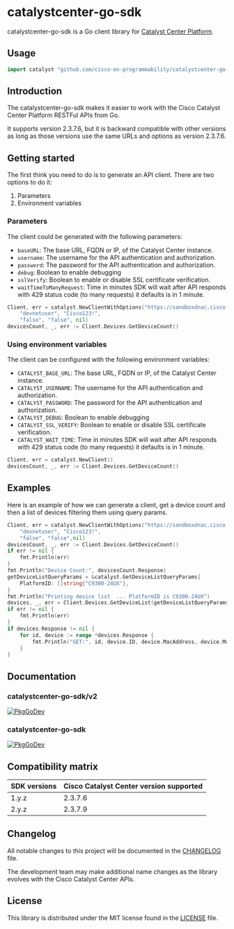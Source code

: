# catalystcenter-go-sdk

catalystcenter-go-sdk is a Go client library for [Catalyst Center Platform](https://developer.cisco.com/catalyst-center/).

## Usage

```go
import catalyst "github.com/cisco-en-programmability/catalystcenter-go-sdk/v3/sdk"
```

## Introduction

The catalystcenter-go-sdk makes it easier to work with the Cisco Catalyst Center Platform RESTFul APIs from Go.

It supports version 2.3.7.6, but it is backward compatible with other versions as long as those versions use the same URLs and options as version 2.3.7.6.

## Getting started

The first think you need to do is to generate an API client. There are two options to do it:

1. Parameters
2. Environment variables

### Parameters

The client could be generated with the following parameters:

- `baseURL`: The base URL, FQDN or IP, of the Catalyst Center instance.
- `username`: The username for the API authentication and authorization.
- `password`: The password for the API authentication and authorization.
- `debug`: Boolean to enable debugging
- `sslVerify`: Boolean to enable or disable SSL certificate verification.
- `waitTimeToManyRequest`: Time in minutes SDK will wait after API responds with 429 status code (to many requests) it defaults is in 1 minute.

```go
Client, err = catalyst.NewClientWithOptions("https://sandboxdnac.cisco.com",
    "devnetuser", "Cisco123!",
    "false", "false", nil)
devicesCount, _, err := Client.Devices.GetDeviceCount()
```

### Using environment variables

The client can be configured with the following environment variables:

- `CATALYST_BASE_URL`: The base URL, FQDN or IP, of the Catalyst Center instance.
- `CATALYST_USERNAME`: The username for the API authentication and authorization.
- `CATALYST_PASSWORD`: The password for the API authentication and authorization.
- `CATALYST_DEBUG`: Boolean to enable debugging
- `CATALYST_SSL_VERIFY`: Boolean to enable or disable SSL certificate verification.
- `CATALYST_WAIT_TIME`: Time in minutes SDK will wait after API responds with 429 status code (to many requests) it defaults is in 1 minute.

```go
Client, err = catalyst.NewClient()
devicesCount, _, err := Client.Devices.GetDeviceCount()
```

## Examples

Here is an example of how we can generate a client, get a device count and then a list of devices filtering them using query params.

```go
Client, err = catalyst.NewClientWithOptions("https://sandboxdnac.cisco.com",
    "devnetuser", "Cisco123!",
    "false", "false",nil)
devicesCount, _, err := Client.Devices.GetDeviceCount()
if err != nil {
    fmt.Println(err)
}
fmt.Println("Device Count:", devicesCount.Response)
getDeviceListQueryParams = &catalyst.GetDeviceListQueryParams{
    PlatformID: []string{"C9300-24UX"},
}
fmt.Println("Printing device list  ... PlatformID is C9300-24UX")
devices, _, err = Client.Devices.GetDeviceList(getDeviceListQueryParams)
if err != nil {
    fmt.Println(err)
}
if devices.Response != nil {
    for id, device := range *devices.Response {
        fmt.Println("GET:", id, device.ID, device.MacAddress, device.ManagementIPAddress, device.PlatformID)
    }
}
```

## Documentation

### catalystcenter-go-sdk/v2

[![PkgGoDev](https://pkg.go.dev/badge/github.com/)](https://pkg.go.dev/github.com/cisco-en-programmability/catalystcenter-go-sdk/v2)

### catalystcenter-go-sdk

[![PkgGoDev](https://pkg.go.dev/badge/github.com/)](https://pkg.go.dev/github.com/cisco-en-programmability/catalystcenter-go-sdk)

## Compatibility matrix

| SDK versions | Cisco Catalyst Center version supported |
| ------------ | --------------------------------------- |
| 1.y.z        | 2.3.7.6                                 |
| 2.y.z        | 2.3.7.9                                 |

## Changelog

All notable changes to this project will be documented in the [CHANGELOG](https://github.com/cisco-en-programmability/catalystcenter-go-sdk/blob/main/CHANGELOG.md) file.

The development team may make additional name changes as the library evolves with the Cisco Catalyst Center APIs.

## License

This library is distributed under the MIT license found in the [LICENSE](./LICENSE) file.
